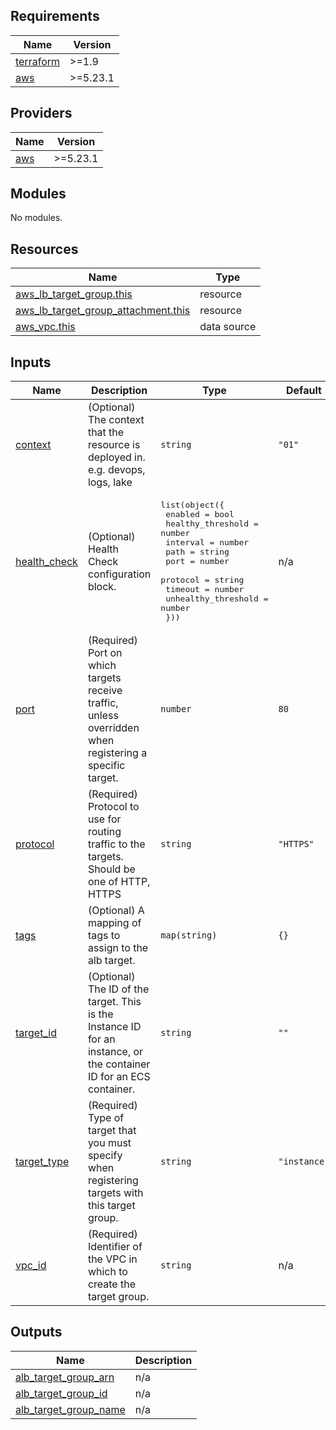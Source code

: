 <!-- BEGIN_TF_DOCS -->
## Requirements

| Name | Version |
|------|---------|
| <a name="requirement_terraform"></a> [terraform](#requirement\_terraform) | >=1.9 |
| <a name="requirement_aws"></a> [aws](#requirement\_aws) | >=5.23.1 |

## Providers

| Name | Version |
|------|---------|
| <a name="provider_aws"></a> [aws](#provider\_aws) | >=5.23.1 |

## Modules

No modules.

## Resources

| Name | Type |
|------|------|
| [aws_lb_target_group.this](https://registry.terraform.io/providers/hashicorp/aws/latest/docs/resources/lb_target_group) | resource |
| [aws_lb_target_group_attachment.this](https://registry.terraform.io/providers/hashicorp/aws/latest/docs/resources/lb_target_group_attachment) | resource |
| [aws_vpc.this](https://registry.terraform.io/providers/hashicorp/aws/latest/docs/data-sources/vpc) | data source |

## Inputs

| Name | Description | Type | Default | Required |
|------|-------------|------|---------|:--------:|
| <a name="input_context"></a> [context](#input\_context) | (Optional) The context that the resource is deployed in. e.g. devops, logs, lake | `string` | `"01"` | no |
| <a name="input_health_check"></a> [health\_check](#input\_health\_check) | (Optional) Health Check configuration block. | <pre>list(object({<br>    enabled             = bool<br>    healthy_threshold   = number<br>    interval            = number<br>    path                = string<br>    port                = number<br>    protocol            = string<br>    timeout             = number<br>    unhealthy_threshold = number<br>  }))</pre> | n/a | yes |
| <a name="input_port"></a> [port](#input\_port) | (Required) Port on which targets receive traffic, unless overridden when registering a specific target. | `number` | `80` | no |
| <a name="input_protocol"></a> [protocol](#input\_protocol) | (Required) Protocol to use for routing traffic to the targets. Should be one of HTTP, HTTPS | `string` | `"HTTPS"` | no |
| <a name="input_tags"></a> [tags](#input\_tags) | (Optional) A mapping of tags to assign to the alb target. | `map(string)` | `{}` | no |
| <a name="input_target_id"></a> [target\_id](#input\_target\_id) | (Optional) The ID of the target. This is the Instance ID for an instance, or the container ID for an ECS container. | `string` | `""` | no |
| <a name="input_target_type"></a> [target\_type](#input\_target\_type) | (Required) Type of target that you must specify when registering targets with this target group. | `string` | `"instance"` | no |
| <a name="input_vpc_id"></a> [vpc\_id](#input\_vpc\_id) | (Required) Identifier of the VPC in which to create the target group. | `string` | n/a | yes |

## Outputs

| Name | Description |
|------|-------------|
| <a name="output_alb_target_group_arn"></a> [alb\_target\_group\_arn](#output\_alb\_target\_group\_arn) | n/a |
| <a name="output_alb_target_group_id"></a> [alb\_target\_group\_id](#output\_alb\_target\_group\_id) | n/a |
| <a name="output_alb_target_group_name"></a> [alb\_target\_group\_name](#output\_alb\_target\_group\_name) | n/a |
<!-- END_TF_DOCS -->